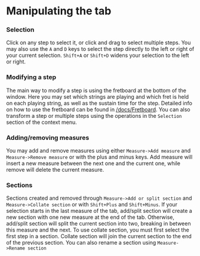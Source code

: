 # Manipulating the tab

### Selection

Click on any step to select it, or click and drag to select multiple steps. You may also use the `A` and `D` keys to select the step directly to the left or right of your current selection. `Shift+A` or `Shift+D` widens your selection to the left or right.

### Modifying a step

The main way to modify a step is using the fretboard at the bottom of the window. Here you may set which strings are playing and which fret is held on each playing string, as well as the sustain time for the step. Detailed info on how to use the fretboard can be found in [/docs/Fretboard](/docs/Fretboard.md). You can also transform a step or multiple steps using the operations in the `Selection` section of the context menu.

### Adding/removing measures

You may add and remove measures using either `Measure->Add measure` and `Measure->Remove measure` or with the plus and minus keys. Add measure will insert a new measure between the next one and the current one, while remove will delete the current measure.

### Sections

Sections created and removed through `Measure->Add or split section` and `Measure->Collate section` or with `Shift+Plus` and `Shift+Minus`. If your selection starts in the last measure of the tab, add/split section will create a new section with one new measure at the end of the tab. Otherwise, add/split section will split the current section into two, breaking in between this measure and the next. To use collate section, you must first select the first step in a section. Collate section will join the current section to the end of the previous section. You can also rename a section using `Measure->Rename section`